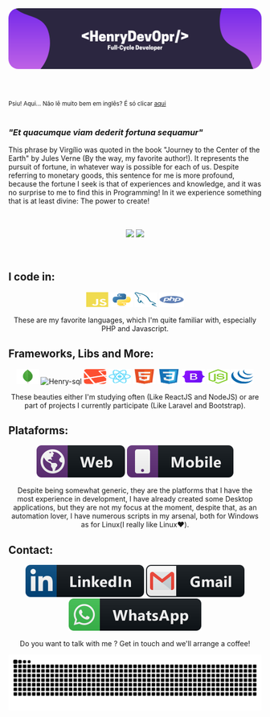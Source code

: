 <header>
    <kbd><img src="./assets/header.png" style="border-radius: 20px"></kbd>
</header>
<small>Psiu! Aqui... Não lê muito bem em inglês? É só clicar <a href="https://github.com/henrydevopr/henrydevopr/blob/master/README.pt.md">aqui</a></small>
<br><br>
<p>
<h3><i>"Et quacumque viam dederit fortuna sequamur"</i></h3>
This phrase by Virgílio was quoted in the book "Journey to the Center of the Earth" by Jules Verne (By the way, my favorite author!). It represents the pursuit of fortune, in whatever way is possible for each of us. Despite referring to monetary goods, this sentence for me is more profound, because the fortune I seek is that of experiences and knowledge, and it was no surprise to me to find this in Programming! In it we experience something that is at least divine: The power to create!
</p>
<br><br>
<div align="center">
    <img height="180em" src="https://github-readme-stats.vercel.app/api?username=henrydevopr&show_icons=true&theme=dracula&include_all_commits=true&count_private=true"/>
    <img height="180em" src="https://github-readme-stats.vercel.app/api/top-langs/?username=henrydevopr&layout=compact&langs_count=7&theme=dracula"/>
</div>
<br><br>
<h2>I code in:</h2>
<div align="center">
    <img alt="Henry-Js" height="30" width="45"
    src="https://raw.githubusercontent.com/devicons/devicon/master/icons/javascript/javascript-plain.svg">
    <img alt="Henry-Python" height="30" width="45" 
    src="https://raw.githubusercontent.com/devicons/devicon/master/icons/python/python-original.svg">
    <img alt="Henry-sql" height="30" width="45" 
    src="https://raw.githubusercontent.com/devicons/devicon/master/icons/mysql/mysql-original.svg">
    <img alt="Henry-PHP" height="30" width="50" 
    src="https://raw.githubusercontent.com/devicons/devicon/master/icons/php/php-plain.svg">
    <p>
    These are my favorite languages, which I'm quite familiar with, especially PHP and Javascript.
    </p>
</div>
<h2>Frameworks, Libs and More:</h2>
<div align="center">
    <img alt="Henry-sql" height="30" width="45" 
    src="https://raw.githubusercontent.com/devicons/devicon/master/icons/mongodb/mongodb-original.svg">
    <img alt="Henry-sql" height="30" width="45" 
    src="https://cdn.jsdelivr.net/gh/devicons/devicon/icons/android/android-plain.svg">
    <img alt="Henry-Laravel" height="30" width="45" 
    src="https://raw.githubusercontent.com/devicons/devicon/master/icons/laravel/laravel-plain.svg">
    <img alt="Henry-React" height="30" width="45" 
    src="https://raw.githubusercontent.com/devicons/devicon/master/icons/react/react-original.svg">
    <img alt="Henry-HTML" height="30" width="45" 
    src="https://raw.githubusercontent.com/devicons/devicon/master/icons/html5/html5-original.svg">
    <img alt="Henry-CSS" height="30" width="45" 
    src="https://raw.githubusercontent.com/devicons/devicon/master/icons/css3/css3-original.svg">
    <img alt="Henry-boot" height="30" width="45" 
    src="https://raw.githubusercontent.com/devicons/devicon/master/icons/bootstrap/bootstrap-original.svg">
    <img alt="Henry-node" height="30" width="45" 
    src="https://raw.githubusercontent.com/devicons/devicon/master/icons/nodejs/nodejs-original.svg">
    <img alt="Henry-jquery" height="30" width="45" 
    src="https://raw.githubusercontent.com/devicons/devicon/master/icons/jquery/jquery-original.svg">
    <p>
    These beauties either I'm studying often (Like ReactJS and NodeJS) or are part of projects I currently participate (Like Laravel and Bootstrap).
    </p>
</div>
<h2>Plataforms:</h2>
<div align="center">
    <img src="https://github.com/MikeCodesDotNET/ColoredBadges/raw/master/svg/dev/misc/web.svg" 
         alt="example badge">
    <img src="https://github.com/MikeCodesDotNET/ColoredBadges/raw/master/svg/dev/misc/mobile.svg" 
         alt="example badge">
    <p>
    Despite being somewhat generic, they are the platforms that I have the most experience in development, I have already created some Desktop applications, but they are not my focus at the moment, despite that, as an automation lover, I have numerous scripts in my arsenal, both for Windows as for Linux(I really like Linux❤️).
    </p>
</div>
<h2>Contact:</h2>
<div align="center">
    <a href="https://linkedin.com/in/henrydevopr"><img src="https://github.com/MikeCodesDotNET/ColoredBadges/raw/master/svg/social/linkedin.svg" 
         alt="example badge"></a>
    <a href="mailto:ohenrydevopr@gmail.com"><img src="https://github.com/MikeCodesDotNET/ColoredBadges/raw/master/svg/social/gmail.svg" 
         alt="example badge"></a>
    <a href="https://wa.me/5541999493522?text=Hi Henry! I found you in Github!"><img src="https://github.com/MikeCodesDotNET/ColoredBadges/raw/master/svg/social/whatsapp.svg" 
         alt="example badge"></a>
    <p>Do you want to talk with me ? Get in touch and we'll arrange a coffee!</p>
</div>
<div align="center"><img src="https://github.com/henrydevopr/henrydevopr/blob/output/snake.svg" /></div>
